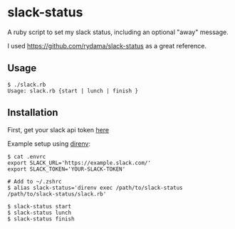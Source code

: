 # slack-status

A ruby script to set my slack status, including an optional "away" message.

I used https://github.com/rydama/slack-status as a great reference.

## Usage

```
$ ./slack.rb
Usage: slack.rb {start | lunch | finish }
```

## Installation

First, get your slack api token [here](https://api.slack.com/docs/oauth-test-tokens)

Example setup using [direnv](https://github.com/direnv/direnv):

```
$ cat .envrc
export SLACK_URL='https://example.slack.com/'
export SLACK_TOKEN='YOUR-SLACK-TOKEN'

# Add to ~/.zshrc
$ alias slack-status='direnv exec /path/to/slack-status /path/to/slack-status/slack.rb'

$ slack-status start
$ slack-status lunch
$ slack-status finish
```

